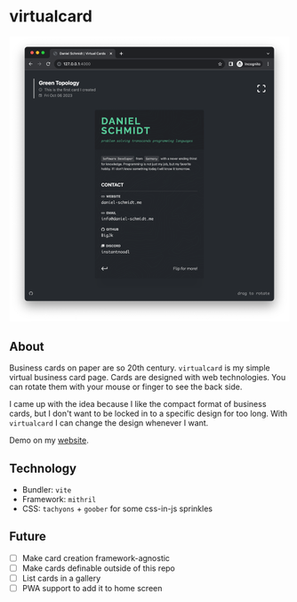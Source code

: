 # virtualcard

![Screenshot](.github/screenshot.png)

## About

Business cards on paper are so 20th century. ``virtualcard`` is my simple virtual business card page. Cards are designed with web technologies. You can rotate them with your mouse or finger to see the back side.

I came up with the idea because I like the compact format of business cards, but I don't want to be locked in to a specific design for too long. With ``virtualcard`` I can change the design whenever I want.

Demo on my [website](https://daniel-schmidt.me).

## Technology

- Bundler: ``vite``
- Framework: ``mithril``
- CSS: ``tachyons`` + ``goober`` for some css-in-js sprinkles

## Future

- [ ] Make card creation framework-agnostic
- [ ] Make cards definable outside of this repo
- [ ] List cards in a gallery
- [ ] PWA support to add it to home screen
